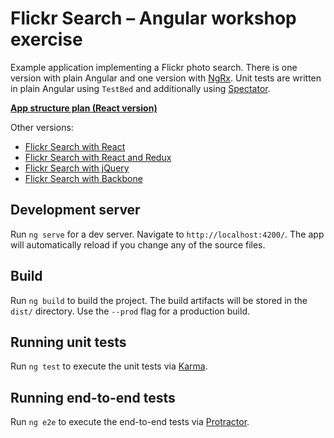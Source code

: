 # Flickr Search – Angular workshop exercise

Example application implementing a Flickr photo search. There is one version with plain Angular and one version with [NgRx](https://ngrx.io/). Unit tests are written in plain Angular using `TestBed` and additionally using [Spectator](https://github.com/ngneat/spectator).

**[App structure plan (React version)](https://github.com/molily/learning-react/tree/master/5-flickr-search)**

Other versions:

- [Flickr Search with React](https://github.com/molily/learning-react/tree/master/5-flickr-search)
- [Flickr Search with React and Redux](https://github.com/molily/learning-react/tree/master/7-flickr-search-redux)
- [Flickr Search with jQuery](https://molily.de/javascript-introduction/flickr-jquery.html)
- [Flickr Search with Backbone](https://molily.de/javascript-introduction/flickr-backbone.html)

## Development server

Run `ng serve` for a dev server. Navigate to `http://localhost:4200/`. The app will automatically reload if you change any of the source files.

## Build

Run `ng build` to build the project. The build artifacts will be stored in the `dist/` directory. Use the `--prod` flag for a production build.

## Running unit tests

Run `ng test` to execute the unit tests via [Karma](https://karma-runner.github.io).

## Running end-to-end tests

Run `ng e2e` to execute the end-to-end tests via [Protractor](http://www.protractortest.org/).
